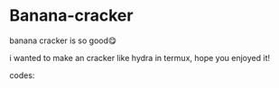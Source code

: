 # Banana-cracker

banana cracker is so good😋

i wanted to make an cracker like hydra in termux, hope you enjoyed it!

codes:
